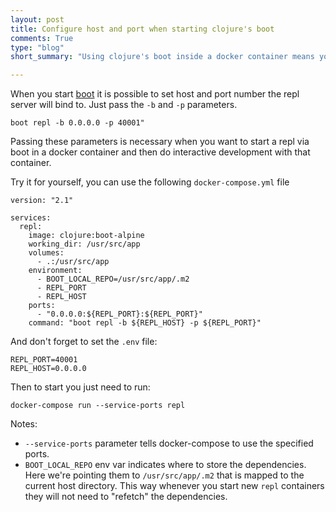 ```yaml
---
layout: post
title: Configure host and port when starting clojure's boot 
comments: True
type: "blog"
short_summary: "Using clojure's boot inside a docker container means you need to configure and expose the correct port for your repl server. Here's an example on how to do this."

---
```


When you start [boot](https://github.com/boot-clj/boot) it is possible to set host and port number the repl server will bind to. Just pass the `-b` and `-p` parameters.

```
boot repl -b 0.0.0.0 -p 40001"
```

Passing these parameters is necessary when you want to start a repl via boot in a docker container and then do interactive development with that container.

Try it for yourself, you can use the following `docker-compose.yml` file

```
version: "2.1"

services:
  repl:
    image: clojure:boot-alpine
    working_dir: /usr/src/app
    volumes:
      - .:/usr/src/app
    environment:
      - BOOT_LOCAL_REPO=/usr/src/app/.m2
      - REPL_PORT
      - REPL_HOST
    ports:
      - "0.0.0.0:${REPL_PORT}:${REPL_PORT}"
    command: "boot repl -b ${REPL_HOST} -p ${REPL_PORT}"
```

And don't forget to set the `.env` file:

```
REPL_PORT=40001
REPL_HOST=0.0.0.0
```

Then to start you just need to run:


```
docker-compose run --service-ports repl
```

Notes:

 * `--service-ports` parameter tells docker-compose to use the specified ports.
 * `BOOT_LOCAL_REPO` env var indicates where to store the dependencies. Here we're pointing them to `/usr/src/app/.m2` that is mapped to the current host directory. This way whenever you start new `repl` containers they will not need to "refetch" the dependencies.
